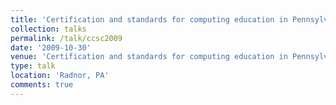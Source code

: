 ```yaml
---
title: 'Certification and standards for computing education in Pennsylvania'
collection: talks
permalink: /talk/ccsc2009
date: '2009-10-30'
venue: 'Certification and standards for computing education in Pennsylvania. Invited Panelist with Dougherty, J.P., Griffin, J., Pirmann, T., and Powell, R. Panel presentation submitted to The Twenty-fifth Annual Consortium for Computing Science in Colleges (CCSC) Eastern Conference, Villanova University'
type: talk
location: 'Radnor, PA'
comments: true
---
```



